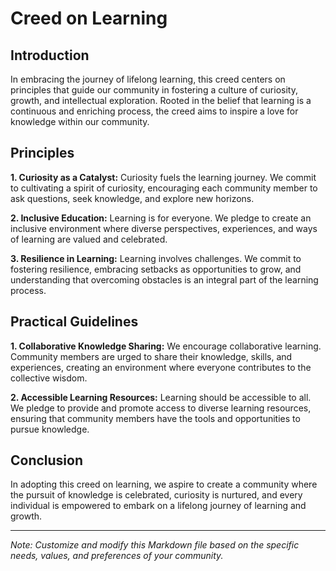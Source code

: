 # Creed on Learning

## Introduction

In embracing the journey of lifelong learning, this creed centers on principles that guide our community in fostering a culture of curiosity, growth, and intellectual exploration. Rooted in the belief that learning is a continuous and enriching process, the creed aims to inspire a love for knowledge within our community.

## Principles

**1. Curiosity as a Catalyst:** Curiosity fuels the learning journey. We commit to cultivating a spirit of curiosity, encouraging each community member to ask questions, seek knowledge, and explore new horizons.

**2. Inclusive Education:** Learning is for everyone. We pledge to create an inclusive environment where diverse perspectives, experiences, and ways of learning are valued and celebrated.

**3. Resilience in Learning:** Learning involves challenges. We commit to fostering resilience, embracing setbacks as opportunities to grow, and understanding that overcoming obstacles is an integral part of the learning process.

## Practical Guidelines

**1. Collaborative Knowledge Sharing:** We encourage collaborative learning. Community members are urged to share their knowledge, skills, and experiences, creating an environment where everyone contributes to the collective wisdom.

**2. Accessible Learning Resources:** Learning should be accessible to all. We pledge to provide and promote access to diverse learning resources, ensuring that community members have the tools and opportunities to pursue knowledge.

## Conclusion

In adopting this creed on learning, we aspire to create a community where the pursuit of knowledge is celebrated, curiosity is nurtured, and every individual is empowered to embark on a lifelong journey of learning and growth.

---
*Note: Customize and modify this Markdown file based on the specific needs, values, and preferences of your community.*
